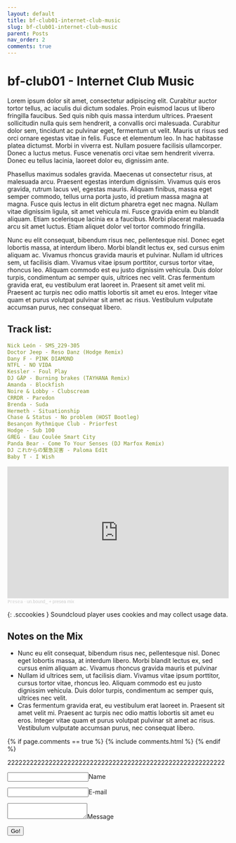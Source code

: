 ```yaml
---
layout: default
title: bf-club01-internet-club-music
slug: bf-club01-internet-club-music
parent: Posts
nav_order: 2
comments: true
---
```


# bf-club01 - Internet Club Music

Lorem ipsum dolor sit amet, consectetur adipiscing elit. Curabitur auctor tortor tellus, ac iaculis dui dictum sodales. Proin euismod lacus ut libero fringilla faucibus. Sed quis nibh quis massa interdum ultrices. Praesent sollicitudin nulla quis sem hendrerit, a convallis orci malesuada. Curabitur dolor sem, tincidunt ac pulvinar eget, fermentum ut velit. Mauris ut risus sed orci ornare egestas vitae in felis. Fusce et elementum leo. In hac habitasse platea dictumst. Morbi in viverra est. Nullam posuere facilisis ullamcorper. Donec a luctus metus. Fusce venenatis orci vitae sem hendrerit viverra. Donec eu tellus lacinia, laoreet dolor eu, dignissim ante.

Phasellus maximus sodales gravida. Maecenas ut consectetur risus, at malesuada arcu. Praesent egestas interdum dignissim. Vivamus quis eros gravida, rutrum lacus vel, egestas mauris. Aliquam finibus, massa eget semper commodo, tellus urna porta justo, id pretium massa magna at magna. Fusce quis lectus in elit dictum pharetra eget nec magna. Nullam vitae dignissim ligula, sit amet vehicula mi. Fusce gravida enim eu blandit aliquam. Etiam scelerisque lacinia ex a faucibus. Morbi placerat malesuada arcu sit amet luctus. Etiam aliquet dolor vel tortor commodo fringilla.

Nunc eu elit consequat, bibendum risus nec, pellentesque nisl. Donec eget lobortis massa, at interdum libero. Morbi blandit lectus ex, sed cursus enim aliquam ac. Vivamus rhoncus gravida mauris et pulvinar. Nullam id ultrices sem, ut facilisis diam. Vivamus vitae ipsum porttitor, cursus tortor vitae, rhoncus leo. Aliquam commodo est eu justo dignissim vehicula. Duis dolor turpis, condimentum ac semper quis, ultrices nec velit. Cras fermentum gravida erat, eu vestibulum erat laoreet in. Praesent sit amet velit mi. Praesent ac turpis nec odio mattis lobortis sit amet eu eros. Integer vitae quam et purus volutpat pulvinar sit amet ac risus. Vestibulum vulputate accumsan purus, nec consequat libero.

## Track list:
```yaml
Nick León - SMS_229-305
Doctor Jeep - Reso Danz (Hodge Remix)
Dany F - PINK DIAMOND
NTFL - NO VIDA
Kessler - Foul Play
DJ GÄP - Burning brakes (TAYHANA Remix)
Amanda - Blockfish
Noire & Lobby - Clubscream
CRRDR - Paredon
Brenda - Suda
Hermeth - Situationship
Chase & Status - No problem (HOST Bootleg)
Besançon Rythmique Club - Priorfest
Hodge - Sub 100
GЯEG - Eau Coulée Smart City
Panda Bear - Come To Your Senses (DJ Marfox Remix)
DJ これからの緊急災害 - Paloma Ed1t
Baby T - I Wish
```


<iframe width="100%" height="300" scrolling="no" frameborder="no" allow="autoplay" src="https://w.soundcloud.com/player/?url=https%3A//api.soundcloud.com/tracks/1399273564&color=%23c2eec7&auto_play=false&hide_related=false&show_comments=true&show_user=true&show_reposts=false&show_teaser=true&visual=true"></iframe><div style="font-size: 10px; color: #cccccc;line-break: anywhere;word-break: normal;overflow: hidden;white-space: nowrap;text-overflow: ellipsis; font-family: Interstate,Lucida Grande,Lucida Sans Unicode,Lucida Sans,Garuda,Verdana,Tahoma,sans-serif;font-weight: 100;"><a href="https://soundcloud.com/presea" title="ℙ𝕣𝕖𝕤𝕖𝕒" target="_blank" style="color: #cccccc; text-decoration: none;">ℙ𝕣𝕖𝕤𝕖𝕒</a> · <a href="https://soundcloud.com/presea/unbound-presea-mix" title="un.bound_ + presea mix" target="_blank" style="color: #cccccc; text-decoration: none;">un.bound_ + presea mix</a></div>


{: .sccookies }
Soundcloud player uses cookies and may collect usage data.

## Notes on the Mix
- Nunc eu elit consequat, bibendum risus nec, pellentesque nisl. Donec eget lobortis massa, at interdum libero. Morbi blandit lectus ex, sed cursus enim aliquam ac. Vivamus rhoncus gravida mauris et pulvinar
- Nullam id ultrices sem, ut facilisis diam. Vivamus vitae ipsum porttitor, cursus tortor vitae, rhoncus leo. Aliquam commodo est eu justo dignissim vehicula. Duis dolor turpis, condimentum ac semper quis, ultrices nec velit.
- Cras fermentum gravida erat, eu vestibulum erat laoreet in. Praesent sit amet velit mi. Praesent ac turpis nec odio mattis lobortis sit amet eu eros. Integer vitae quam et purus volutpat pulvinar sit amet ac risus. Vestibulum vulputate accumsan purus, nec consequat libero.


{% if page.comments == true %}
  {% include comments.html %}
{% endif %}

2222222222222222222222222222222222222222222222222222222222

<form method="POST" action="https://staticman.hugomods.com/v3/entry/github/bf-club/bf-club.github.io/main/comments">
  <input name="options[redirect]" type="hidden" value="https://my-site.com"> 
  <input name="options[slug]" type="hidden" value="{{ page.slug }}">
  <label><input name="fields[name]" type="text">Name</label>

  <label><input name="fields[email]" type="email">E-mail</label>
  
  <label><textarea name="fields[message]"></textarea>Message</label>
  
  <button type="submit">Go!</button>
</form>
